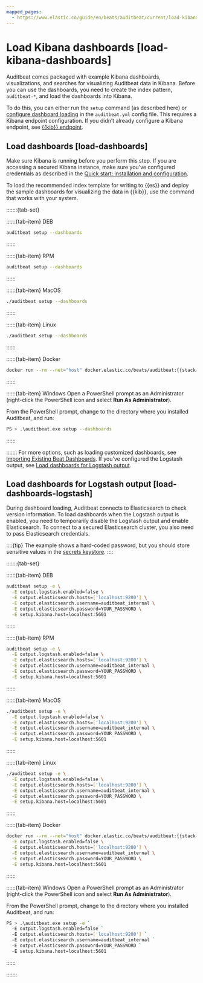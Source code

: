```yaml
---
mapped_pages:
  - https://www.elastic.co/guide/en/beats/auditbeat/current/load-kibana-dashboards.html
---
```


# Load Kibana dashboards [load-kibana-dashboards]

Auditbeat comes packaged with example Kibana dashboards, visualizations, and searches for visualizing Auditbeat data in Kibana. Before you can use the dashboards, you need to create the index pattern, `auditbeat-*`, and load the dashboards into Kibana.

To do this, you can either run the `setup` command (as described here) or [configure dashboard loading](/reference/auditbeat/configuration-dashboards.md) in the `auditbeat.yml` config file. This requires a Kibana endpoint configuration. If you didn’t already configure a Kibana endpoint, see [{{kib}} endpoint](/reference/auditbeat/setup-kibana-endpoint.md).


## Load dashboards [load-dashboards]

Make sure Kibana is running before you perform this step. If you are accessing a secured Kibana instance, make sure you’ve configured credentials as described in the [Quick start: installation and configuration](/reference/auditbeat/auditbeat-installation-configuration.md).

To load the recommended index template for writing to {{es}} and deploy the sample dashboards for visualizing the data in {{kib}}, use the command that works with your system.

:::::::{tab-set}

::::::{tab-item} DEB
```sh
auditbeat setup --dashboards
```
::::::

::::::{tab-item} RPM
```sh
auditbeat setup --dashboards
```
::::::

::::::{tab-item} MacOS
```sh
./auditbeat setup --dashboards
```
::::::

::::::{tab-item} Linux
```sh
./auditbeat setup --dashboards
```
::::::

::::::{tab-item} Docker
```sh subs=true
docker run --rm --net="host" docker.elastic.co/beats/auditbeat:{{stack-version}} setup --dashboards
```
::::::

::::::{tab-item} Windows
Open a PowerShell prompt as an Administrator (right-click the PowerShell icon and select **Run As Administrator**).

From the PowerShell prompt, change to the directory where you installed Auditbeat, and run:

```sh
PS > .\auditbeat.exe setup --dashboards
```
::::::

:::::::
For more options, such as loading customized dashboards, see [Importing Existing Beat Dashboards](../../extend/import-dashboards.md).
If you’ve configured the Logstash output, see [Load dashboards for Logstash output](#load-dashboards-logstash).


## Load dashboards for Logstash output [load-dashboards-logstash]

During dashboard loading, Auditbeat connects to Elasticsearch to check version information. To load dashboards when the Logstash output is enabled, you need to temporarily disable the Logstash output and enable Elasticsearch. To connect to a secured Elasticsearch cluster, you also need to pass Elasticsearch credentials.

::::{tip}
The example shows a hard-coded password, but you should store sensitive values in the [secrets keystore](/reference/auditbeat/keystore.md).
::::


:::::::{tab-set}

::::::{tab-item} DEB
```sh
auditbeat setup -e \
  -E output.logstash.enabled=false \
  -E output.elasticsearch.hosts=['localhost:9200'] \
  -E output.elasticsearch.username=auditbeat_internal \
  -E output.elasticsearch.password=YOUR_PASSWORD \
  -E setup.kibana.host=localhost:5601
```
::::::

::::::{tab-item} RPM
```sh
auditbeat setup -e \
  -E output.logstash.enabled=false \
  -E output.elasticsearch.hosts=['localhost:9200'] \
  -E output.elasticsearch.username=auditbeat_internal \
  -E output.elasticsearch.password=YOUR_PASSWORD \
  -E setup.kibana.host=localhost:5601
```
::::::

::::::{tab-item} MacOS
```sh
./auditbeat setup -e \
  -E output.logstash.enabled=false \
  -E output.elasticsearch.hosts=['localhost:9200'] \
  -E output.elasticsearch.username=auditbeat_internal \
  -E output.elasticsearch.password=YOUR_PASSWORD \
  -E setup.kibana.host=localhost:5601
```
::::::

::::::{tab-item} Linux
```sh
./auditbeat setup -e \
  -E output.logstash.enabled=false \
  -E output.elasticsearch.hosts=['localhost:9200'] \
  -E output.elasticsearch.username=auditbeat_internal \
  -E output.elasticsearch.password=YOUR_PASSWORD \
  -E setup.kibana.host=localhost:5601
```
::::::

::::::{tab-item} Docker
```sh subs=true
docker run --rm --net="host" docker.elastic.co/beats/auditbeat:{{stack-version}} setup -e \
  -E output.logstash.enabled=false \
  -E output.elasticsearch.hosts=['localhost:9200'] \
  -E output.elasticsearch.username=auditbeat_internal \
  -E output.elasticsearch.password=YOUR_PASSWORD \
  -E setup.kibana.host=localhost:5601
```
::::::

::::::{tab-item} Windows
Open a PowerShell prompt as an Administrator (right-click the PowerShell icon and select **Run As Administrator**).

From the PowerShell prompt, change to the directory where you installed Auditbeat, and run:

```sh
PS > .\auditbeat.exe setup -e `
  -E output.logstash.enabled=false `
  -E output.elasticsearch.hosts=['localhost:9200'] `
  -E output.elasticsearch.username=auditbeat_internal `
  -E output.elasticsearch.password=YOUR_PASSWORD `
  -E setup.kibana.host=localhost:5601
```
::::::

:::::::
